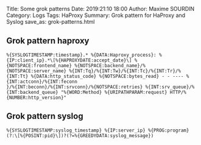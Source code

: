 Title: Some grok patterns
Date: 2019:21:10 18:00
Author: Maxime SOURDIN
Category: Logs
Tags: HaProxy
Summary: Grok pattern for HaProxy and Syslog
save_as: grok-patterns.html

## Grok pattern haproxy

    %{SYSLOGTIMESTAMP:timestamp}.* %{DATA:Haproxy_process}: %{IP:client_ip}.*\[%{HAPROXYDATE:accept_date}\] %{NOTSPACE:frontend_name} %{NOTSPACE:backend_name}/%{NOTSPACE:server_name} %{INT:Tq}/%{INT:Tw}/%{INT:Tc}/%{INT:Tr}/%{INT:Tt} %{DATA:http_status_code} %{NOTSPACE:bytes_read} - - ---- %{INT:actconn}/%{INT:feconn
    }/%{INT:beconn}/%{INT:srvconn}/%{NOTSPACE:retries} %{INT:srv_queue}/%{INT:backend_queue} "%{WORD:Method} %{URIPATHPARAM:request} HTTP/%{NUMBER:http_version}"

## Grok pattern syslog

    %{SYSLOGTIMESTAMP:syslog_timestamp} %{IP:server_ip} %{PROG:program}(?:\[%{POSINT:pid}\])?(?=%{GREEDYDATA:syslog_message})